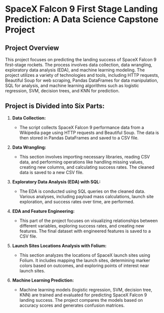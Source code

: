 # SpaceX Falcon 9 First Stage Landing Prediction: A Data Science Capstone Project

## Project Overview
This project focuses on predicting the landing success of SpaceX Falcon 9 first-stage rockets. The process involves data collection, data wrangling, exploratory data analysis (EDA), and machine learning modeling. The project utilizes a variety of technologies and tools, including HTTP requests, Beautiful Soup for web scraping, Pandas DataFrames for data manipulation, SQL for analysis, and machine learning algorithms such as logistic regression, SVM, decision trees, and KNN for prediction.

## Project is Divided into Six Parts:
1. **Data Collection:**
   - The script collects SpaceX Falcon 9 performance data from a Wikipedia page using HTTP requests and Beautiful Soup. The data is then stored in Pandas DataFrames and saved to a CSV file.

2. **Data Wrangling:**
   - This section involves importing necessary libraries, reading CSV data, and performing operations like handling missing values, creating new columns, and calculating success rates. The cleaned data is saved to a new CSV file.

3. **Exploratory Data Analysis (EDA) with SQL:**
   - The EDA is conducted using SQL queries on the cleaned data. Various analyses, including payload mass calculations, launch site exploration, and success rates over time, are performed.

4. **EDA and Feature Engineering:**
   - This part of the project focuses on visualizing relationships between different variables, exploring success rates, and creating new features. The final dataset with engineered features is saved to a CSV file.

5. **Launch Sites Locations Analysis with Folium:**
   - This section analyzes the locations of SpaceX launch sites using Folium. It includes mapping the launch sites, determining marker colors based on outcomes, and exploring points of interest near launch sites.

6. **Machine Learning Prediction:**
   - Machine learning models (logistic regression, SVM, decision tree, KNN) are trained and evaluated for predicting SpaceX Falcon 9 landing success. The project compares the models based on accuracy scores and generates confusion matrices.
